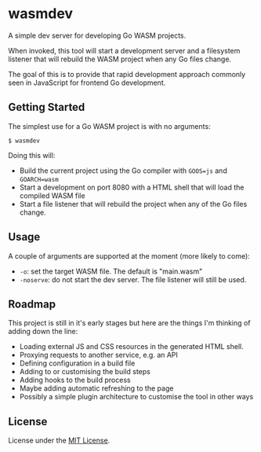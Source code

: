 # wasmdev

A simple dev server for developing Go WASM projects.

When invoked, this tool will start a development server and a filesystem listener
that will rebuild the WASM project when any Go files change.

The goal of this is to provide that rapid development approach commonly seen in
JavaScript for frontend Go development.

## Getting Started

The simplest use for a Go WASM project is with no arguments:

```
$ wasmdev
```

Doing this will:

- Build the current project using the Go compiler with `GOOS=js` and `GOARCH=wasm` 
- Start a development on port 8080 with a HTML shell that will load the compiled WASM file
- Start a file listener that will rebuild the project when any of the Go files change.

## Usage

A couple of arguments are supported at the moment (more likely to come):

- `-o`: set the target WASM file.  The default is "main.wasm"
- `-noserve`: do not start the dev server.  The file listener will still be used.

## Roadmap

This project is still in it's early stages but here are the things I'm thinking of adding down the line:

- Loading external JS and CSS resources in the generated HTML shell.
- Proxying requests to another service, e.g. an API
- Defining configuration in a build file
- Adding to or customising the build steps
- Adding hooks to the build process
- Maybe adding automatic refreshing to the page
- Possibly a simple plugin architecture to customise the tool in other ways 

## License

License under the [MIT License](LICENSE.md).
